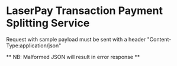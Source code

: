 # LaserPay Transaction Payment Splitting Service

Request with sample payload must be sent with a header "Content-Type:application/json" 

** NB: Malformed JSON will result in error response ** 